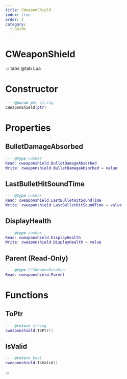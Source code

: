 ```yaml
---
title: CWeaponShield
index: true
order: 2
category:
  - Guide
---
```


# CWeaponShield

::: tabs
@tab Lua
# Constructor
```lua
--- @param ptr string
CWeaponShield(ptr)
```
# Properties
## BulletDamageAbsorbed 
```lua
--- @type number
Read: cweaponshield.BulletDamageAbsorbed
Write: cweaponshield.BulletDamageAbsorbed = value
```
## LastBulletHitSoundTime 
```lua
--- @type number
Read: cweaponshield.LastBulletHitSoundTime
Write: cweaponshield.LastBulletHitSoundTime = value
```
## DisplayHealth 
```lua
--- @type number
Read: cweaponshield.DisplayHealth
Write: cweaponshield.DisplayHealth = value
```
## Parent (Read-Only)
```lua
--- @type CCSWeaponBaseGun
Read: cweaponshield.Parent
```
# Functions
## ToPtr
```lua
--- @return string
cweaponshield:ToPtr()
```
## IsValid
```lua
--- @return bool
cweaponshield:IsValid()
```

:::